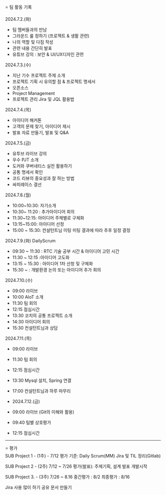 #

⭐ 팀 활동 기록 

2024.7.2.(화)
- 팀 멤버들과의 만남
- 그라운드 룰 정하기 (프로젝트 & 생활 관련)
- 나의 역할 및 다짐 작성
- 관련 내용 간단히 발표
- 유튜브 강의 : 보안 & UI/UX디자인 관련

2024.7.3.(수)
- 지난 기수 프로젝트 주제 소개
- 프로젝트 기획 시 유의할 점 & 프로젝트 명세서
- 오픈소스
- Project Management
- 프로젝트 관리 Jira 및 JQL 활용법

2024.7.4.(목)
- 아이디어 해커톤
- 고객의 문제 찾기, 아이디어 제시
- 발표 자료 만들기, 발표 및 Q&A

2024.7.5.(금)
- 유투브 라이브 강의
- 우수 PJT 소개
- 도커와 쿠버네티스 실전 활용하기
- 공통 명세서 확인
- 코드 리뷰의 중요성과 잘 하는 방법
- 싸피레이스 결선 

2024.7.8.(월)
- 10:00~10:30: 자기소개
- 10:30~ 11:20 : 추가아이디어 회의
- 11:30~12:15: 아이디어 주제별로 구체화
- 13:15~15:00: 아이디어 선정
- 15:00 ~ 15:30: 컨설턴트님 미팅
미팅 결과에 따라 추후 일정 결정

2024.7.9.(화)
DailyScrum 
- 09:30 ~ 11:30 : RTC 기술 공부 시간 & 아이디어 고민 시간
- 11:30 ~ 12:15 :아이디어 고도화
- 13:15 ~ 15:30 : 아이디어 1차 선청 및 구체화
- 15:30 ~ : 개발환경 논의 또는 아이디어 추가 회의

2024.7.10.(수)
- 09:00 라이브
- 10:00 AIoT 소개 
- 11:30 팀 회의 
- 12:15 점심시간 
- 13:30 코치의 공통 프로젝트 소개 
- 14:30 아이디어 회의 
- 15:30 컨설턴트님과 상담

2024.7.11.(목)
- 09:00 라이브
- 11:30 팀 회의 
- 12:15 점심시간 
- 13:30 Mysql 설치, Spring 연결
- 17:00 컨설턴트님과 하루 마무리

- 2024.7.12.(금)
- 09:00 라이브 (Git의 이해와 활용)
- 09:40 팀별 상호평가
- 12:15 점심시간
  
---
⭐ 평가
<br>
SUB Project 1 - (1주) - 7/12
평가 기준: Daily Scrum(MM) Jira 및 TIL 정리(Gitlab)

SUB Project 2 - (2주) 7/12 ~ 7/26
평가(발표): 주제기획, 설계 발표 개발시작

SUB Project 3. - (3주) 7/26 ~ 8.16
중간평가 : 8/2
최종평가 : 8/16

Jira 사용 많이 하기
공유 문서 만들기
